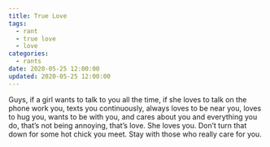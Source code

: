 ```yaml
---
title: True Love
tags:
  - rant
  - true love
  - love
categories:
  - rants
date: 2020-05-25 12:00:00
updated: 2020-05-25 12:00:00
---
```

Guys, if a girl wants to talk to you all the time, if she loves to talk on the phone work you, texts you continuously, always loves to be near you, loves to hug you, wants to be with you, and cares about you and everything you do, that’s not being annoying, that’s love. She loves you. Don’t turn that down for some hot chick you meet. Stay with those who really care for you.


